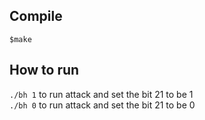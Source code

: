 ## Compile
`$make`

## How to run
`./bh 1` to run attack and set the bit 21 to be 1  
`./bh 0` to run attack and set the bit 21 to be 0
